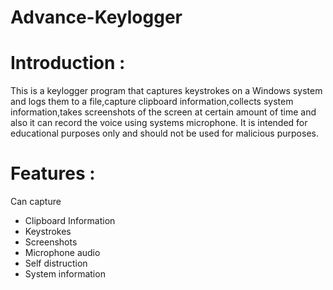 # Advance-Keylogger

# Introduction :
This is a keylogger program that captures keystrokes on a Windows system and logs them to a file,capture clipboard information,collects system information,takes screenshots of the screen at certain amount of time and also it can record the voice using systems microphone. It is intended for educational purposes only and should not be used for malicious purposes.

# Features :
Can capture
- Clipboard Information
- Keystrokes
- Screenshots
- Microphone audio
- Self distruction
- System information
